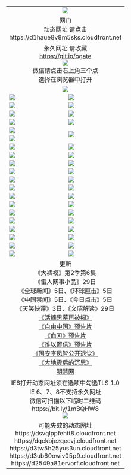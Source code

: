 ﻿<table>
  <tr></tr>
  <tr><td colspan=2 align=center><img src="https://cloud.githubusercontent.com/assets/11880933/13434984/f430fae2-e012-11e5-814f-c2df1e82b247.jpg" /></td></tr>
  <tr><td colspan=2 align=center>网门<br>动态网址 请点击
<br>https://d1haue8v8m5sks.cloudfront.net
    </td>
  </tr>
  <tr>
    <td colspan=2 align=center>永久网址 请收藏<br/><a href="https://git.io/ogate" target="_blank">https://git.io/ogate</a><br/><a href="https://d1haue8v8m5sks.cloudfront.net/Up/0WMGDL2.png" target="_blank"><img src="https://d1haue8v8m5sks.cloudfront.net/Up/0WMGD2.png"/></a>
    <br>微信请点击右上角三个点<br>选择在浏览器中打开<br></td>
  </tr>
  <tr>
    <td colspan=2 align=center><a href="https://d1haue8v8m5sks.cloudfront.net/ogUP.aspx?name=0oGate.apk" target="_blank"><img src="https://d1haue8v8m5sks.cloudfront.net/Up/0WMAZ.jpg" /></a></td>
  </tr>
  <tr>
    <td><a href="https://d1haue8v8m5sks.cloudfront.net/ogNice.aspx" target="_blank"><img src="https://d1haue8v8m5sks.cloudfront.net/Up/0WCYY.jpg" /></a></td>
    <td><a href="https://d1haue8v8m5sks.cloudfront.net/onCO.aspx?ob=600%E4%BA%8B%E7%89%A9&op=%E5%A2%9E%E5%88%A0%E6%94%B9&args=WH1~%23%E7%B1%BB%E5%9E%8B6%E6%96%B0%E9%97%BB%7c%23%E7%B1%BB%E5%9E%8B6%E8%AF%84%E8%AE%BA&mode=" target="_blank"><img src="https://d1haue8v8m5sks.cloudfront.net/Up/0WZTT.jpg" /></a></td> 
  </tr>
  <tr>
    <td><a href="https://d1haue8v8m5sks.cloudfront.net/ogDY.aspx" target="_blank"><img src="https://d1haue8v8m5sks.cloudfront.net/Up/0FK.jpg" /></a></td>
    <td><a href="https://d1haue8v8m5sks.cloudfront.net/ogST.aspx" target="_blank"><img src="https://d1haue8v8m5sks.cloudfront.net/Up/0ST.jpg" /></a></td> 
  </tr>
  <tr>
    <!--td rowspan=2><a href="https://d1haue8v8m5sks.cloudfront.net/ogUP.aspx?name=WJ.mp4&count=T:1,480P:1" target="_blank"><img src="https://d1haue8v8m5sks.cloudfront.net/Up/WJ.jpg" /></a></td-->
    <td><a href="https://d1haue8v8m5sks.cloudfront.net/ogUP.aspx?name=11DKC.mp4&count=T:2,2:6,1:16" target="_blank"><img src="https://d1haue8v8m5sks.cloudfront.net/Up/11DKC.jpg" /></a></td> 
    <td><div><a href="https://d1haue8v8m5sks.cloudfront.net/ogUP.aspx?name=LRWS.mp4&count=7B:8,6B:44,5A:10,5B:35,4A:14,4B:19,3A:10,3B:26,2A:16,2B:21,1A:23,1B:29&current=7B:8" target="_blank"><img src="https://d1haue8v8m5sks.cloudfront.net/Up/LRWS.jpg" /></a></td>
   </tr>
  <tr>
    <td><a href="https://d1haue8v8m5sks.cloudfront.net/ogUP.aspx?name=LRSH.mp4&count=W:13,2:10" target="_blank"><img src="https://d1haue8v8m5sks.cloudfront.net/Up/LRSH.jpg" /></a></td>
    <td><a href="https://d1haue8v8m5sks.cloudfront.net/ogNiceVedio.aspx" target="_blank"><img src="https://d1haue8v8m5sks.cloudfront.net/Up/TGKDY.jpg" /></a></td>
  </tr>
  <tr>
    <td><a href="https://d1haue8v8m5sks.cloudfront.net/ogUP.aspx?name=JQR.mp4&count=2" target="_blank"><img src="https://d1haue8v8m5sks.cloudfront.net/Up/JQR.jpg" /></a></td>   
    <td rowspan=2><a href="https://d1haue8v8m5sks.cloudfront.net/ogUP.aspx?name=JP.mp4&count=9" target="_blank"><img src="https://d1haue8v8m5sks.cloudfront.net/Up/JP.jpg" /></td>
  </tr>
  <tr>
    <td><a href="https://d1haue8v8m5sks.cloudfront.net/ogUP.aspx?name=WH.mp4" target="_blank"><img src="https://d1haue8v8m5sks.cloudfront.net/Up/WH.jpg" /></a></td>
  </tr>
  <tr>
    <td><a href="https://d1haue8v8m5sks.cloudfront.net/ogUP.aspx?name=SSZJ.mp4&count=SP:6,480P:9" target="_blank"><img src="https://d1haue8v8m5sks.cloudfront.net/Up/SSZJ.jpg" /></a></td>
    <td><a href="https://d1haue8v8m5sks.cloudfront.net/ogUP.aspx?name=ZY.mp4&count=2015:16" target="_blank"><img src="https://d1haue8v8m5sks.cloudfront.net/Up/ZY.jpg" /></a</td>
  </tr>
  <tr>
    <td><a href="https://d1haue8v8m5sks.cloudfront.net/ogUP.aspx?name=XTFY.mp4&count=B:2,A:24" target="_blank"><img src="https://d1haue8v8m5sks.cloudfront.net/Up/XTFY.jpg" /></a></td>
    <td><a href="https://d1haue8v8m5sks.cloudfront.net/ogUP.aspx?name=1XQK.mp4&count=13" target="_blank"><img src="https://d1haue8v8m5sks.cloudfront.net/Up/1XQK.jpg" /></a</td>
  </tr>
  <tr>
    <td><a href="https://d1haue8v8m5sks.cloudfront.net/ogUP.aspx?name=1LYF.mp4&count=2" target="_blank"><img src="https://d1haue8v8m5sks.cloudfront.net/Up/1LYF0.jpg" /></a></td>
    <td><a href="https://d1haue8v8m5sks.cloudfront.net/ogUP.aspx?name=1ZGC.mp4&count=6" target="_blank"><img src="https://d1haue8v8m5sks.cloudfront.net/Up/1ZGC0.jpg" /></a></td>
  </tr>
  <tr>
    <td><a href="https://d1haue8v8m5sks.cloudfront.net/ogUP.aspx?name=1ZKM.mp4&count=3&current=3" target="_blank"><img src="https://d1haue8v8m5sks.cloudfront.net/Up/1ZKM0.jpg" /></a></td>  
    <td><a href="https://d1haue8v8m5sks.cloudfront.net/ogUP.aspx?name=1WWY.mp4&count=6&current=6" target="_blank"><img src="https://d1haue8v8m5sks.cloudfront.net/Up/1WWY0.jpg" /></a></td>
  </tr>
  <tr>
    <td><a href="https://d1haue8v8m5sks.cloudfront.net/ogUP.aspx?name=10JGY.mp4&count=3" target="_blank"><img src="https://d1haue8v8m5sks.cloudfront.net/Up/10JGY0.jpg" /></a></td>
    <td><a href="https://d1haue8v8m5sks.cloudfront.net/ogUP.aspx?name=10CYS.mp4&count=2" target="_blank"><img src="https://d1haue8v8m5sks.cloudfront.net/Up/10CYS0.jpg" /></a></td>
  </tr>
  <tr>
    <td><a href="https://d1haue8v8m5sks.cloudfront.net/ogUP.aspx?name=4SQQ.mp4&count=201603:5,201602:20,201601:21&current=201603:5" target="_blank"><img src="https://d1haue8v8m5sks.cloudfront.net/Up/4SQQ0.jpg"/></a></td>
    <td><a href="https://d1haue8v8m5sks.cloudfront.net/ogUP.aspx?name=4SHQ.mp4&count=201603:5,201602:27,201601:28&current=201603:5" target="_blank"><img src="https://d1haue8v8m5sks.cloudfront.net/Up/4SHQ0.jpg"/></a></td>
  </tr>
  <tr>
    <td><a href="https://d1haue8v8m5sks.cloudfront.net/ogUP.aspx?name=4SZG.mp4&count=201603:5,201602:21,201601:23&current=201603:5" target="_blank"><img src="https://d1haue8v8m5sks.cloudfront.net/Up/4SZG0.jpg"/></a></td>
    <td><a href="https://d1haue8v8m5sks.cloudfront.net/ogUP.aspx?name=4SDJ.mp4&count=201603A:5,201603B:4,201602A:24,201602B:7,201601A:48,201601B:6&current=201603A:5" target="_blank"><img src="https://d1haue8v8m5sks.cloudfront.net/Up/4SDJ0.jpg"/></a></td>
  </tr>
  <tr>
    <td><a href="https://d1haue8v8m5sks.cloudfront.net/ogUP.aspx?name=4CTX.mp4&count=201603:1,201602:3,201601:4&current=201603:1" target="_blank"><img src="https://d1haue8v8m5sks.cloudfront.net/Up/4CTX0.jpg"/></a></td>
    <td><a href="https://d1haue8v8m5sks.cloudfront.net/ogUP.aspx?name=4CWZ.mp4&count=201602:4,201601:4&current=201602:4" target="_blank"><img src="https://d1haue8v8m5sks.cloudfront.net/Up/4CWZ0.jpg"/></a></td>
  </tr>
  <tr>
    <td><a href="https://d1haue8v8m5sks.cloudfront.net/onUP.aspx?name=https://d2t6x1lwzcff38.cloudfront.net/" target="_blank"><img src="https://d1haue8v8m5sks.cloudfront.net/Up/0DTW.jpg"/></a></td>
    <td><a href="https://d1haue8v8m5sks.cloudfront.net/onUP.aspx?name=https://d240ns8up8earz.cloudfront.net/acenter/" target="_blank"><img src="https://d1haue8v8m5sks.cloudfront.net/Up/0TDW.jpg" /></a></td>
  </tr>
  <tr>
    <td><a href="https://d1haue8v8m5sks.cloudfront.net/onUP.aspx?name=https://d4508d6vomz2p.cloudfront.net/gb/nsc413.htm" target="_blank"><img src="https://d1haue8v8m5sks.cloudfront.net/Up/0DJY.jpg" /></a></td>
    <td><a href="https://d1haue8v8m5sks.cloudfront.net/onUP.aspx?name=https://d3bxwq7vzudb5l.cloudfront.net/xtr/gb/prog204.html" target="_blank"><img src="https://d1haue8v8m5sks.cloudfront.net/Up/0XTR.jpg" /></a></td>
  </tr>
  <tr>
    <td><a href="https://d1haue8v8m5sks.cloudfront.net/onUP.aspx?name=https://d3aj00iefsmfgc.cloudfront.net/" target="_blank"><img src="https://d1haue8v8m5sks.cloudfront.net/Up/0MHW.jpg" /></a></td>
    <td><a href="https://d1haue8v8m5sks.cloudfront.net/onUP.aspx?name=https://d1lcj91uv80klr.cloudfront.net/" target="_blank"><img src="https://d1haue8v8m5sks.cloudfront.net/Up/0ZJW.jpg" /></a></td>
  </tr>
  <tr>
    <td><a href="https://d1haue8v8m5sks.cloudfront.net/ogUP.aspx?name=0FG.zip" target="_blank"><img src="https://d1haue8v8m5sks.cloudfront.net/Up/0FG.jpg" /></a></td>
    <td><a href="https://d1haue8v8m5sks.cloudfront.net/ogUP.aspx?name=0FGA.apk" target="_blank"><img src="https://d1haue8v8m5sks.cloudfront.net/Up/0FGA.jpg" /></a></td>
  </tr>
  <tr>
    <td><a href="https://d1haue8v8m5sks.cloudfront.net/ogUP.aspx?name=0U.zip" target="_blank"><img src="https://d1haue8v8m5sks.cloudfront.net/Up/0U.jpg" /></a></td>
    <td><a href="https://d1haue8v8m5sks.cloudfront.net/ogUP.aspx?name=0UA.apk" target="_blank"><img src="https://d1haue8v8m5sks.cloudfront.net/Up/0UA.jpg" /></a></td>
  </tr>
  <tr>
    <td><a href="https://d1haue8v8m5sks.cloudfront.net/ogUP.aspx?name=0iPPOTV.zip" target="_blank"><img src="https://d1haue8v8m5sks.cloudfront.net/Up/0iPPOTV.jpg" /></a></td>
    <td><a href="https://d1haue8v8m5sks.cloudfront.net/ogUP.aspx?name=0iNTD.apk" target="_blank"><img src="https://d1haue8v8m5sks.cloudfront.net/Up/0iNTD.jpg" /></a></td>
  </tr>
  <tr>
    <td colspan=2 align=center>更新<br>
      《大裤衩》第2季第6集<br>
      《雷人网事小品》29日<br>
      《全球新闻》5日、《环球直击》5日<br>
      《中国禁闻》5日、《今日点击》5日<br>
      《天笑快评》3日、《文昭解读》29日<br>
      <a href="https://d1haue8v8m5sks.cloudfront.net/ogUP.aspx?name=SSZJ480P9.mp4" target="_blank">《活摘黑幕再被揭》</a><br>
      <a href="https://d1haue8v8m5sks.cloudfront.net/ogUP.aspx?name=11ZYZG0.mp4" target="_blank">《自由中国》预告片</a><br>
      <a href="https://d1haue8v8m5sks.cloudfront.net/ogUP.aspx?name=11XR.mp4" target="_blank">《血刃》预告片</a><br>
      <a href="https://d1haue8v8m5sks.cloudfront.net/ogUP.aspx?name=11NYZX.mp4&count=2" target="_blank">《难以置信》预告片</a><br>
      <a href="https://d1haue8v8m5sks.cloudfront.net/ogUP.aspx?name=4LFZ.mp4" target="_blank">《国安李凤智公开退党》</a><br>
      <a href="https://d1haue8v8m5sks.cloudfront.net/ogUP.aspx?name=4DDZHDCS.mp4" target="_blank">《大地震后的沉思》</a><br>
      <a href="https://d1haue8v8m5sks.cloudfront.net/onUP.aspx?name=https://www.minghui.org/" target="_blank">明慧网</a></td>
    </td>
  </tr>
  <tr>
    <td colspan=2 align=center>IE6打开动态网址须在选项中勾选TLS 1.0<br/>IE 6、7、8不支持永久网址<br/>
      微信可扫描以下临时二维码<br/>https://bit.ly/1mBQHW8<br/><a href="https://d1haue8v8m5sks.cloudfront.net/Up/0WMGDL3.png" target="_blank"><img src="https://d1haue8v8m5sks.cloudfront.net/Up/0WMGD3.png"/></a><br>
  </tr>
  <tr>
    <td colspan=2 align=center>可能失效的动态网址
<br>https://dsvqlppfehtt8.cloudfront.net
<br>https://dqckbjezqecvj.cloudfront.net
<br>https://d3tw5h25yus3un.cloudfront.net
<br>https://d3ub60owiv05p9.cloudfront.net
<br>https://d2549a81ervorf.cloudfront.net
    </td>
  </tr>
</table>
